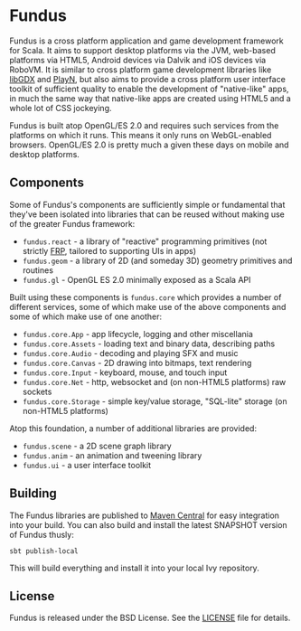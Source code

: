 # Fundus

Fundus is a cross platform application and game development framework for Scala. It aims to support
desktop platforms via the JVM, web-based platforms via HTML5, Android devices via Dalvik and iOS
devices via RoboVM. It is similar to cross platform game development libraries like [libGDX] and
[PlayN], but also aims to provide a cross platform user interface toolkit of sufficient quality to
enable the development of "native-like" apps, in much the same way that native-like apps are
created using HTML5 and a whole lot of CSS jockeying.

Fundus is built atop OpenGL/ES 2.0 and requires such services from the platforms on which it runs.
This means it only runs on WebGL-enabled browsers. OpenGL/ES 2.0 is pretty much a given these days
on mobile and desktop platforms.

## Components

Some of Fundus's components are sufficiently simple or fundamental that they've been isolated into
libraries that can be reused without making use of the greater Fundus framework:

  * `fundus.react` - a library of "reactive" programming primitives (not strictly [FRP], tailored to
                     supporting UIs in apps)
  * `fundus.geom`  - a library of 2D (and someday 3D) geometry primitives and routines
  * `fundus.gl`    - OpenGL ES 2.0 minimally exposed as a Scala API

Built using these components is `fundus.core` which provides a number of different services, some
of which make use of the above components and some of which make use of one another:

  * `fundus.core.App` - app lifecycle, logging and other miscellania
  * `fundus.core.Assets` - loading text and binary data, describing paths
  * `fundus.core.Audio` - decoding and playing SFX and music
  * `fundus.core.Canvas` - 2D drawing into bitmaps, text rendering
  * `fundus.core.Input` - keyboard, mouse, and touch input
  * `fundus.core.Net` - http, websocket and (on non-HTML5 platforms) raw sockets
  * `fundus.core.Storage` - simple key/value storage, "SQL-lite" storage (on non-HTML5 platforms)

Atop this foundation, a number of additional libraries are provided:

  * `fundus.scene` - a 2D scene graph library
  * `fundus.anim` - an animation and tweening library
  * `fundus.ui` - a user interface toolkit

## Building

The Fundus libraries are published to [Maven Central] for easy integration into your build. You can
also build and install the latest SNAPSHOT version of Fundus thusly:

    sbt publish-local

This will build everything and install it into your local Ivy repository.

## License

Fundus is released under the BSD License. See the [LICENSE] file for details.

[libGDX]: https://github.com/libgdx/libgdx
[PlayN]: https://code.google.com/p/playn/
[FRP]: http://en.wikipedia.org/wiki/Functional_reactive_programming
[LICENSE]: https://github.com/samskivert/fundus/blob/master/LICENSE
[Maven Central]: http://repo2.maven.org/maven2/com/samskivert/fundus/
